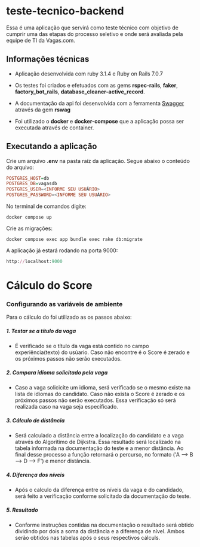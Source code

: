# teste-tecnico-backend

Essa é uma aplicação que servirá como teste técnico com objetivo de cumprir uma das etapas do processo seletivo e onde será avaliada pela equipe de TI da Vagas.com.

## Informações técnicas

- Aplicação desenvolvida com ruby 3.1.4 e Ruby on Rails 7.0.7

- Os testes foi criados e efetuados com as gems **rspec-rails**, **faker**, **factory_bot_rails**, **database_cleaner-active_record**.

- A documentação da api foi desenvolvida com a ferramenta [Swagger](https://swagger.io/) através da gem **rswag**

- Foi utilizado o **docker** e **docker-compose** que a aplicação possa ser executada através de container.

## Executando a aplicação

Crie um arquivo **.env** na pasta raíz da aplicação. Segue abaixo o conteúdo do arquivo:

```hs
POSTGRES_HOST=db
POSTGRES_DB=vagasdb
POSTGRES_USER=<INFORME SEU USUÁRIO>
POSTGRES_PASSWORD=<INFORME SEU USUÁRIO>
```

No terminal de comandos digite:

```docker
docker compose up
```

Crie as migrações:

```docker
docker compose exec app bundle exec rake db:migrate
```

A aplicação já estará rodando na porta 9000:

```ruby
http://localhost:9000
```

# Cálculo do Score

### Configurando as variáveis de ambiente ###

Para o cálculo do foi utilizado as os passos abaixo:

##### 1. Testar se a título da vaga

  * É verificado se o título da vaga está contido no campo experiência(texto) do usúario. Caso não encontre é o Score é zerado e os próximos passos não serão executados.

##### 2. Compara idioma solicitado pela vaga

  * Caso a vaga solicicite um idioma, será verificado se o mesmo existe na lista de idiomas do candidato. Caso não exista o Score é zerado e os próximos passos não serão executados. Essa verificação só será realizada caso na vaga seja específicado.
  
##### 3. Cálculo de distância

  * Será calculado a distância entre a localização do candidato e a vaga através do Algorítimo de Dijkstra. Essa resultado será localizado na tabela informada na documentação do teste e a menor distância. Ao final desse processo a função retornará o percurso, no formato ('A --> B --> D --> F') e menor distãncia.


##### 4. Diferença dos níveis

  * Após o calculo da diferença entre os níveis da vaga e do candidado, será feito a verificação conforme solicitado da documentação do teste.


##### 5. Resultado

  * Conforme instruções contidas na documentação o resultado será obtido dividindo por dois a soma da distância e a diferença de nível. Ambos serão obtidos nas tabelas após o seus respectivos cálculs.

